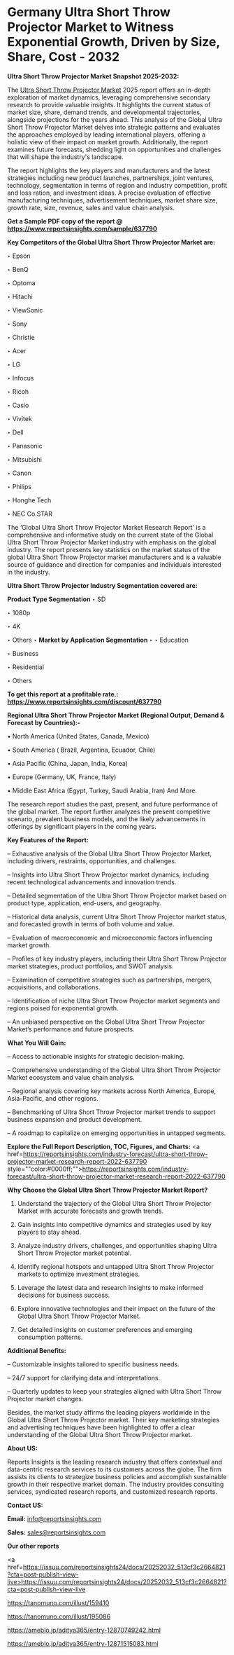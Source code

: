 # Germany Ultra Short Throw Projector Market to Witness Exponential Growth, Driven by Size, Share, Cost - 2032

<strong>Ultra Short Throw Projector Market Snapshot 2025-2032:</strong>

The <a href=https://www.reportsinsights.com/sample/637790>Ultra Short Throw Projector Market</a> 2025 report offers an in-depth exploration of market dynamics, leveraging comprehensive secondary research to provide valuable insights. It highlights the current status of market size, share, demand trends, and developmental trajectories, alongside projections for the years ahead. This analysis of the Global Ultra Short Throw Projector Market delves into strategic patterns and evaluates the approaches employed by leading international players, offering a holistic view of their impact on market growth. Additionally, the report examines future forecasts, shedding light on opportunities and challenges that will shape the industry's landscape.

The report highlights the key players and manufacturers and the latest strategies including new product launches, partnerships, joint ventures, technology, segmentation in terms of region and industry competition, profit and loss ration, and investment ideas. A precise evaluation of effective manufacturing techniques, advertisement techniques, market share size, growth rate, size, revenue, sales and value chain analysis.

<strong>Get a Sample PDF copy of the report @ <a href=https://www.reportsinsights.com/sample/637790 style=color:#0000ff;>https://www.reportsinsights.com/sample/637790</a></strong>

<strong>Key Competitors of the Global Ultra Short Throw Projector Market are:</strong>

‣ Epson

‣ BenQ

‣ Optoma

‣ Hitachi

‣ ViewSonic

‣ Sony

‣ Christie

‣ Acer

‣ LG

‣ Infocus

‣ Ricoh

‣ Casio

‣ Vivitek

‣ Dell

‣ Panasonic

‣ Mitsubishi

‣ Canon

‣ Philips

‣ Honghe Tech

‣ NEC
 Co.STAR

The ‘Global Ultra Short Throw Projector Market Research Report’ is a comprehensive and informative study on the current state of the Global Ultra Short Throw Projector Market industry with emphasis on the global industry. The report presents key statistics on the market status of the global Ultra Short Throw Projector market manufacturers and is a valuable source of guidance and direction for companies and individuals interested in the industry.

<strong>Ultra Short Throw Projector Industry Segmentation covered are:</strong>

<strong>Product Type Segmentation</strong>
‣
SD

‣ 1080p

‣ 4K

‣ Others
‣ 
<strong>Market by Application Segmentation</strong>
‣
‣  Education

‣ Business

‣ Residential

‣ Others

<strong>To get this report at a profitable rate.: <a href=https://www.reportsinsights.com/discount/637790 style=color:#0000ff;>https://www.reportsinsights.com/discount/637790</a></strong>

<strong>Regional Ultra Short Throw Projector Market (Regional Output, Demand &amp; Forecast by Countries):-</strong>

• North America (United States, Canada, Mexico)

• South America ( Brazil, Argentina, Ecuador, Chile)

• Asia Pacific (China, Japan, India, Korea)

• Europe (Germany, UK, France, Italy)

• Middle East Africa (Egypt, Turkey, Saudi Arabia, Iran) And More.

The research report studies the past, present, and future performance of the global market. The report further analyzes the present competitive scenario, prevalent business models, and the likely advancements in offerings by significant players in the coming years.

<strong>Key Features of the Report:</strong>

– Exhaustive analysis of the Global Ultra Short Throw Projector Market, including drivers, restraints, opportunities, and challenges.

– Insights into Ultra Short Throw Projector market dynamics, including recent technological advancements and innovation trends.

– Detailed segmentation of the Ultra Short Throw Projector market based on product type, application, end-users, and geography.

– Historical data analysis, current Ultra Short Throw Projector market status, and forecasted growth in terms of both volume and value.

– Evaluation of macroeconomic and microeconomic factors influencing market growth.

– Profiles of key industry players, including their Ultra Short Throw Projector market strategies, product portfolios, and SWOT analysis.

– Examination of competitive strategies such as partnerships, mergers, acquisitions, and collaborations.

– Identification of niche Ultra Short Throw Projector market segments and regions poised for exponential growth.

– An unbiased perspective on the Global Ultra Short Throw Projector Market’s performance and future prospects.

<strong>What You Will Gain:</strong>

– Access to actionable insights for strategic decision-making.

– Comprehensive understanding of the Global Ultra Short Throw Projector Market ecosystem and value chain analysis.

– Regional analysis covering key markets across North America, Europe, Asia-Pacific, and other regions.

– Benchmarking of Ultra Short Throw Projector market trends to support business expansion and product development.

– A roadmap to capitalize on emerging opportunities in untapped segments.

<strong>Explore the Full Report Description, TOC, Figures, and Charts:</strong>
<a href=https://reportsinsights.com/industry-forecast/ultra-short-throw-projector-market-research-report-2022-637790 style=""color:#0000ff;"">https://reportsinsights.com/industry-forecast/ultra-short-throw-projector-market-research-report-2022-637790</a>

<strong>Why Choose the Global Ultra Short Throw Projector Market Report?</strong>

1. Understand the trajectory of the Global Ultra Short Throw Projector Market with accurate forecasts and growth trends.

2. Gain insights into competitive dynamics and strategies used by key players to stay ahead.

3. Analyze industry drivers, challenges, and opportunities shaping Ultra Short Throw Projector market potential.

4. Identify regional hotspots and untapped Ultra Short Throw Projector markets to optimize investment strategies.

5. Leverage the latest data and research insights to make informed decisions for business success.

6. Explore innovative technologies and their impact on the future of the Global Ultra Short Throw Projector Market.

7. Get detailed insights on customer preferences and emerging consumption patterns.

<strong>Additional Benefits:</strong>

– Customizable insights tailored to specific business needs.

– 24/7 support for clarifying data and interpretations.

– Quarterly updates to keep your strategies aligned with Ultra Short Throw Projector market changes.

Besides, the market study affirms the leading players worldwide in the Global Ultra Short Throw Projector market. Their key marketing strategies and advertising techniques have been highlighted to offer a clear understanding of the Global Ultra Short Throw Projector market.

<strong><strong>About US</strong>:</strong>

Reports Insights is the leading research industry that offers contextual and data-centric research services to its customers across the globe. The firm assists its clients to strategize business policies and accomplish sustainable growth in their respective market domain. The industry provides consulting services, syndicated research reports, and customized research reports.

<strong>Contact US:</strong>

<p class=><b>Email:</b> <a href=mailto:info@reportsinsights.com>info@reportsinsights.com</a></p>
<p class=><b>Sales:</b> <a href=mailto:sales@reportsinsights.com>sales@reportsinsights.com</a></p>

<strong>Our other reports</strong>

<a href=https://issuu.com/reportsinsights24/docs/20252032_513cf3c2664821?cta=post-publish-view-live>https://issuu.com/reportsinsights24/docs/20252032_513cf3c2664821?cta=post-publish-view-live</a>

<a href=https://tanomuno.com/illust/159410>https://tanomuno.com/illust/159410</a>

<a href=https://tanomuno.com/illust/195086>https://tanomuno.com/illust/195086</a>

<a href=https://ameblo.jp/aditya365/entry-12870749242.html>https://ameblo.jp/aditya365/entry-12870749242.html</a>

<a href=https://ameblo.jp/aditya365/entry-12871515083.html>https://ameblo.jp/aditya365/entry-12871515083.html</a>
